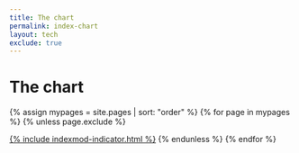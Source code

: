 ```yaml
---
title: The chart
permalink: index-chart
layout: tech
exclude: true
---
```


# The chart

<wrap>
{% assign mypages = site.pages | sort: "order" %} {% for page in mypages %}
{% unless page.exclude %}

<a href="{{page.url|absolute_url}}">{% include indexmod-indicator.html %}</a>
 {% endunless %}
 {% endfor %}
</wrap>
